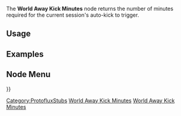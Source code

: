 <languages></languages> <translate>

The **World Away Kick Minutes** node returns the number of minutes
required for the current session's auto-kick to trigger.

## Usage

## Examples

## Node Menu

</translate> }}

[Category:ProtofluxStubs](Category:ProtofluxStubs "wikilink") [World
Away Kick Minutes](Category:Protoflux{{#translation:}} "wikilink")
[World Away Kick
Minutes](Category:Protoflux:World{{#translation:}} "wikilink")